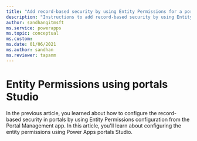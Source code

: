```yaml
---
title: "Add record-based security by using Entity Permissions for a portal using Power Apps portals Studio | MicrosoftDocs"
description: "Instructions to add record-based security by using Entity Permissions for a portal using Power Apps portals Studio."
author: sandhangitmsft
ms.service: powerapps
ms.topic: conceptual
ms.custom: 
ms.date: 01/06/2021
ms.author: sandhan
ms.reviewer: tapanm
---
```


# Entity Permissions using portals Studio

In the previous article, you learned about how to configure the record-based security in portals by using Entity Permissions configuration from the Portal Management app. In this article, you'll learn about configuring the entity permissions using Power Apps portals Studio.


